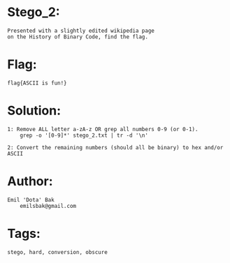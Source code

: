 Stego_2:
========
	Presented with a slightly edited wikipedia page
	on the History of Binary Code, find the flag.
	

Flag:
=====
	flag{ASCII is fun!}


Solution:
=========
	1: Remove ALL letter a-zA-z OR grep all numbers 0-9 (or 0-1).
		grep -o '[0-9]*' stego_2.txt | tr -d '\n'

	2: Convert the remaining numbers (should all be binary) to hex and/or ASCII


Author:
=======
	Emil 'Dota' Bak
		emilsbak@gmail.com


Tags:
=====
	stego, hard, conversion, obscure